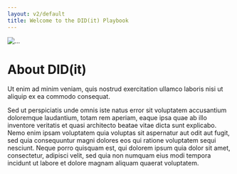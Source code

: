 ```yaml
---
layout: v2/default
title: Welcome to the DID(it) Playbook
---
```

<div class="container mt-5">
  <!-- hero -->
  <div class="jumbotron custom-primary-base mb-5">
    <div class="media">
      <img class="align-self-center mr-5 custom-md-img" src="../../assets/img/v2/icons/pb-playbook@2x.png" alt="...">
      <div class="media-body">
        <h1>About DID(it)</h1>
        <p class="lead">Ut enim ad minim veniam, quis nostrud exercitation ullamco laboris nisi ut aliquip ex ea commodo consequat.</p>
      </div>
    </div>
  </div>
  <!-- /.hero -->

  <!-- .description -->
  <section class="mb-5">
    <p>
      Sed ut perspiciatis unde omnis iste natus error sit voluptatem accusantium doloremque laudantium, totam rem aperiam, eaque ipsa quae ab illo inventore veritatis et quasi architecto beatae vitae dicta sunt explicabo. Nemo enim ipsam voluptatem quia voluptas sit aspernatur aut odit aut fugit, sed quia consequuntur magni dolores eos qui ratione voluptatem sequi nesciunt. Neque porro quisquam est, qui dolorem ipsum quia dolor sit amet, consectetur, adipisci velit, sed quia non numquam eius modi tempora incidunt ut labore et dolore magnam aliquam quaerat voluptatem.
    </p>
  </section>
  <!-- /.description -->
</div>
